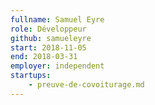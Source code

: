 ```yaml
---
fullname: Samuel Eyre 
role: Développeur
github: samueleyre 
start: 2018-11-05 
end: 2018-03-31
employer: independent
startups:
    - preuve-de-covoiturage.md
---
```


